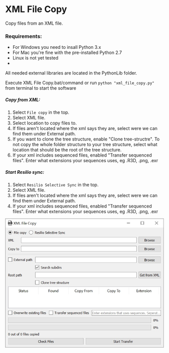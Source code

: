 # XML File Copy
Copy files from an XML file.

### Requirements:
* For Windows you need to insall Python 3.x
* For Mac you're fine with the pre-installed Python 2.7
* Linux is not yet tested
* 
All needed external libraries are located in the PythonLib folder.

Execute XML File Copy.bat/command or run `python "xml_file_copy.py"` from terminal to start the software

##### Copy from XML:
1. Select `File copy` in the top.
2. Select XML file.
3. Select location to copy files to.
4. If files aren\'t located where the xml says they are, select were we can find them under External path.
5. If you want to clone the tree structure, enable "Clone tree-structre".
	To not copy the whole folder structure to your tree structure, select what location that should be the root of the tree structure.
6. If your xml includes sequenced files, enabled "Transfer sequenced files".
	Enter what extensions your sequences uses, eg .R3D, .png, .exr

##### Start Resilio sync:
1. Select `Resilio Selective Sync` in the top.
2. Select XML file.
3. If files aren\'t located where the xml says they are, select were we can find them under External path.
4. If your xml includes sequenced files, enabled "Transfer sequenced files".
	Enter what extensions your sequences uses, eg .R3D, .png, .exr

![GUI](/extra/gui.jpg)